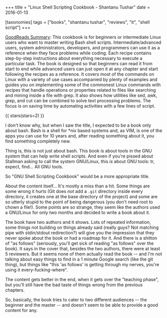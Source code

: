 +++
title = "Linux Shell Scripting Cookbook - Shantanu Tushar"
date = 2016-01-13

[taxonomies]
tags = ["books", "shantanu tushar", "reviews", "it", "shell script"]
+++

[GoodReads Summary](https://www.goodreads.com/book/show/10370134-linux-shell-scripting-cookbook):
This cookbook is for beginners or intermediate Linux users who want to master
writing Bash shell scripts. Intermediate/advanced users, system
administrators, developers, and programmers can use it as a reference when
they face problems while coding. Each recipe contains step-by-step
instructions about everything necessary to execute a particular task. The book
is designed so that beginners can read it from start to end while advanced
users can just open it at any chapter and start following the recipes as a
reference. It covers most of the commands on Linux with a variety of use cases
accompanied by plenty of examples and guides you on implementing some of the
commonest Linux commands with recipes that handle operations or properties
related to files like searching and mining inside a file with grep. It also
shows how utilities like sed, awk, grep, and cut can be combined to solve text
processing problems. The focus is on saving time by automating activities with
a few lines of script.

<!-- more -->

{{ stars(stars=2) }}

I don't know why, but when I saw the title, I expected to be a book only about
bash. Bash is a shell for *nix based systems and, as VIM, is one of the apps
you can use for 10 years and, after reading something about it, you find
something completely new.

Thing is, this is not just about bash. This book is about tools in the GNU
system that can help write shell scripts. And even if you're pissed about
Stallman asking to call the system GNU/Linux, this *is* about GNU tools: tr,
expect, find... All GNU tools.

So "GNU Shell Scripting Cookbook" would be a more appropriate title.

About the content itself... It's mostly a miss than a hit. Some things are
some wrong it hurts (Git does *not* add a `.git` directory inside every
directory, it creates one at the base directory of the project) and some are
so utterly stupid to the point of being dangerous (you don't need root to
chown a file!). Some points are so strange, they seem like the authors used a
GNU/Linux for only two months and decided to write a book about it.

The book have two authors and it shows. Lots of repeated information, some
things not building on things already said (really guys? Not matching pipe
with stdin/stdout redirection?) will give you the impression that they never
spoke about the book or had a roadmap for it. And there is a shitton of "as
follows" (seriously, you'll get sick of reading "as follows" over the book).
It says in the cover that, besides the two authors, there were at least 5
reviewers. But it seems none of them actually read the book -- and I'm not
talking about easy things to find in a 1 minute Google search (like the git
thing), but things like "this 'as follows' is getting through my nerves,
you're using it every-fucking-where".

The content gets better in the end, when it gets over the "teaching phase",
but you'll still have the bad taste of things wrong from the previous
chapters. 

So, basically, the book tries to cater  to two different audiences -- the
beginner and the master -- and doesn't seem to be able to provide a good
content for any. 
